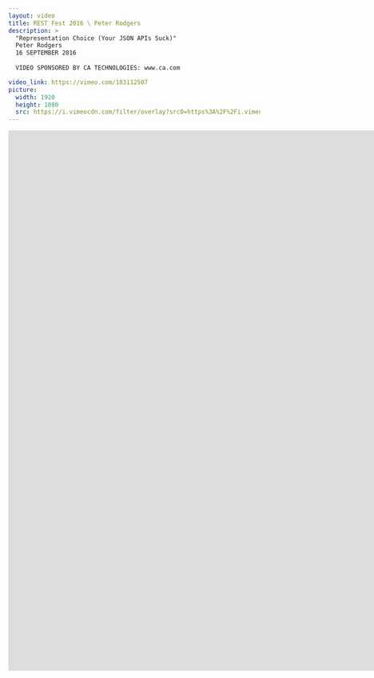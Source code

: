 ```yaml
---
layout: video
title: REST Fest 2016 \ Peter Rodgers
description: >
  "Representation Choice (Your JSON APIs Suck)"
  Peter Rodgers
  16 SEPTEMBER 2016
  
  VIDEO SPONSORED BY CA TECHNOLOGIES: www.ca.com

video_link: https://vimeo.com/183112507
picture:
  width: 1920
  height: 1080
  src: https://i.vimeocdn.com/filter/overlay?src0=https%3A%2F%2Fi.vimeocdn.com%2Fvideo%2F592225621_1920x1080.jpg&src1=http%3A%2F%2Ff.vimeocdn.com%2Fp%2Fimages%2Fcrawler_play.png
---
```

<iframe src="https://player.vimeo.com/video/183112507?title=0&byline=0&portrait=0&badge=0&autopause=0&player_id=0" width="1920" height="1080" frameborder="0" title="REST Fest 2016 \ Peter Rodgers" webkitallowfullscreen mozallowfullscreen allowfullscreen></iframe>